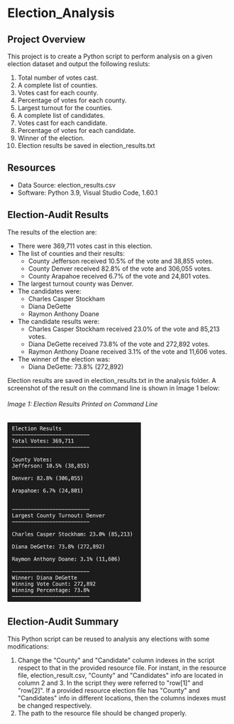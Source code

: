 # Election_Analysis

## Project Overview
This project is to create a Python script to perform analysis on a given election dataset and output the following resluts:

1. Total number of votes cast.
2. A complete list of counties.
3. Votes cast for each county.
4. Percentage of votes for each county.
5. Largest turnout for the counties.
6. A complete list of candidates.
7. Votes cast for each candidate.
8. Percentage of votes for each candidate.
9. Winner of the election.
10. Election results be saved in election_results.txt

## Resources
- Data Source: election_results.csv
- Software: Python 3.9, Visual Studio Code, 1.60.1

## Election-Audit Results
The results of the election are:
- There were 369,711 votes cast in this election.
- The list of counties and their results:
  - County Jefferson received 10.5% of the vote and 38,855 votes.
  - County Denver received 82.8% of the vote and 306,055 votes.
  - County Arapahoe received 6.7% of the vote and 24,801 votes.
- The largest turnout county was Denver.
- The candidates were:
  - Charles Casper Stockham
  - Diana DeGette 
  - Raymon Anthony Doane
- The candidate results were:
  - Charles Casper Stockham received 23.0% of the vote and 85,213 votes.
  - Diana DeGette received 73.8% of the vote and 272,892 votes.
  - Raymon Anthony Doane received 3.1% of the vote and 11,606 votes.
- The winner of the election was:
  - Diana DeGette: 73.8% (272,892)  
  
Election results are saved in election_results.txt in the analysis folder. A screenshot of the result on the command line is shown in Image 1 below:
###### Image 1: Election Results Printed on Command Line
![election results](https://github.com/kaylaisnomyname/Election_Analysis/blob/main/election_results.png?raw=true)

## Election-Audit Summary
This Python script can be reused to analysis any elections with some modifications:
1. Change the "County" and "Candidate" column indexes in the script respect to that in the provided resource file. For instant, in the resource file, election_result.csv, "County" and "Candidates" info are located in column 2 and 3. In the script they were referred to "row[1]" and "row[2]". If a provided resource election file has "County" and "Candidates" info in different locations, then the columns indexes must be changed respectively.
2. The path to the resource file should be changed properly.
 


